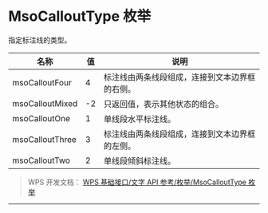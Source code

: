 # MsoCalloutType 枚举

指定标注线的类型。

| 名称            | 值  | 说明                                           |
|-----------------|-----|------------------------------------------------|
| msoCalloutFour  | 4   | 标注线由两条线段组成，连接到文本边界框的右侧。 |
| msoCalloutMixed | -2  | 只返回值，表示其他状态的组合。                 |
| msoCalloutOne   | 1   | 单线段水平标注线。                             |
| msoCalloutThree | 3   | 标注线由两条线段组成，连接到文本边界框的左侧。 |
| msoCalloutTwo   | 2   | 单线段倾斜标注线。                             |

> WPS 开发文档： [WPS 基础接口/文字 API 参考/枚举/MsoCalloutType 枚举](https://qn.cache.wpscdn.cn/encs/doc/office_v19/topics/WPS%20%E5%9F%BA%E7%A1%80%E6%8E%A5%E5%8F%A3/%E6%96%87%E5%AD%97%20API%20%E5%8F%82%E8%80%83/%E6%9E%9A%E4%B8%BE/MsoCalloutType%20%E6%9E%9A%E4%B8%BE.html)

------------------------------------------------------------------------
